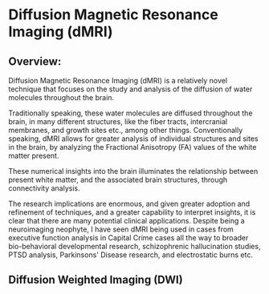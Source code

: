 # Diffusion Magnetic Resonance Imaging (dMRI)

## Overview:

Diffusion Magnetic Resonance Imaging (dMRI) is a relatively novel technique that focuses on the study and analysis of the diffusion of water molecules throughout the brain.

Traditionally speaking, these water molecules are diffused throughout the brain, in many different structures, like the fiber tracts, intercranial membranes, and growth sites etc., among other things. Conventionally speaking, dMRI allows for greater analysis of individual structures and sites in the brain, by analyzing the Fractional Anisotropy (FA) values of the white matter present. 

These numerical insights into the brain illuminates the relationship between present white matter, and the associated brain structures, through connectivity analysis.

The research implications are enormous, and given greater adoption and refinement of techniques, and a greater capability to interpret insights, it is clear that there are many potential clinical applications. Despite being a neuroimaging neophyte, I have seen dMRI being used in cases from executive function analysis in Capital Crime cases all the way to broader bio-behavioral developmental research, schizophrenic hallucination studies, PTSD analysis, Parkinsons' Disease research, and electrostatic burns etc. 

## Diffusion Weighted Imaging (DWI)